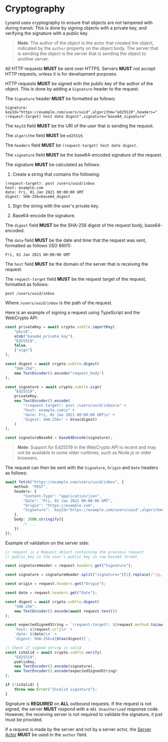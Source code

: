 # Cryptography

Lysand uses cryptography to ensure that objects are not tampered with during transit. This is done by signing objects with a private key, and verifying the signature with a public key.

> **Note**: The author of the object is the actor that created the object, indicated by the `author` property on the object body. The server that is sending the object is the server that is sending the object to another server.

All HTTP requests **MUST** be sent over HTTPS. Servers **MUST** not accept HTTP requests, unless it is for development purposes.

HTTP requests **MUST** be signed with the public key of the author of the object. This is done by adding a `Signature` header to the request.

The `Signature` header **MUST** be formatted as follows:
```
Signature: keyId="https://example.com/users/uuid",algorithm="ed25519",headers="(request-target) host date digest",signature="base64_signature"
```

The `keyId` field **MUST** be the URI of the user that is sending the request.

The `algorithm` field **MUST** be `ed25519`.

The `headers` field **MUST** be `(request-target) host date digest`.

The `signature` field **MUST** be the base64-encoded signature of the request.

The signature **MUST** be calculated as follows:

1. Create a string that contains the following:
```
(request-target): post /users/uuid/inbox
host: example.com
date: Fri, 01 Jan 2021 00:00:00 GMT
digest: SHA-256=base64_digest
```

1. Sign the string with the user's private key.

2. Base64-encode the signature.

The `digest` field **MUST** be the SHA-256 digest of the request body, base64-encoded.

The `date` field **MUST** be the date and time that the request was sent, formatted as follows (ISO 8601):
```
Fri, 01 Jan 2021 00:00:00 GMT
```

The `host` field **MUST** be the domain of the server that is receiving the request.

The `request-target` field **MUST** be the request target of the request, formatted as follows:
```
post /users/uuid/inbox
```

Where `/users/uuid/inbox` is the path of the request.

Here is an example of signing a request using TypeScript and the WebCrypto API:

```typescript
const privateKey = await crypto.subtle.importKey(
    "pkcs8",
    atob("base64_private_key"),
    "Ed25519",
    false,
    ["sign"]
);

const digest = await crypto.subtle.digest(
    "SHA-256",
    new TextEncoder().encode("request_body")
);

const signature = await crypto.subtle.sign(
    "Ed25519",
    privateKey,
    new TextEncoder().encode(
        "(request-target): post /users/uuid/inbox\n" +
        "host: example.com\n" +
        "date: Fri, 01 Jan 2021 00:00:00 GMT\n" +
        "digest: SHA-256=" + btoa(digest)
    )
);

const signatureBase64 = base64Encode(signature);
```

> **Note**: Support for Ed25519 in the WebCrypto API is recent and may not be available in some older runtimes, such as Node.js or older browsers.

The request can then be sent with the `Signature`, `Origin` and `Date` headers as follows:
```ts
await fetch("https://example.com/users/uuid/inbox", {
    method: "POST",
    headers: {
        "Content-Type": "application/json",
        "Date": "Fri, 01 Jan 2021 00:00:00 GMT",
        "Origin": "https://example.com",
        "Signature": `keyId="https://example.com/users/uuid",algorithm="ed25519",headers="(request-target) host date digest",signature="${signatureBase64}"`
    },
    body: JSON.stringify({
        // ...
    })
});
```

Example of validation on the server side:

```typescript
// request is a Request object containing the previous request
// public_key is the user's public key in raw base64 format

const signatureHeader = request.headers.get("Signature");

const signature = signatureHeader.split("signature=")[1].replace(/"/g, "");

const origin = request.headers.get("Origin");

const date = request.headers.get("Date");

const digest = await crypto.subtle.digest(
    "SHA-256",
    new TextEncoder().encode(await request.text())
);

const expectedSignedString = `(request-target): ${request.method.toLowerCase()} ${request.url}\n` +
    `host: ${request.url}\n` +
    `date: ${date}\n` +
    `digest: SHA-256=${btoa(digest)}`;

// Check if signed string is valid
const isValid = await crypto.subtle.verify(
    "Ed25519",
    publicKey,
    new TextEncoder().encode(signature),
    new TextEncoder().encode(expectedSignedString)
);

if (!isValid) {
    throw new Error("Invalid signature");
}
```

Signature is **REQUIRED** on **ALL** outbound requests. If the request is not signed, the server **MUST** respond with a `401 Unauthorized` response code. However, the receiving server is not required to validate the signature, it just must be provided.

If a request is made by the server and not by a server actor, the [Server Actor](/federation/server-actor) **MUST** be used in the `author` field.
